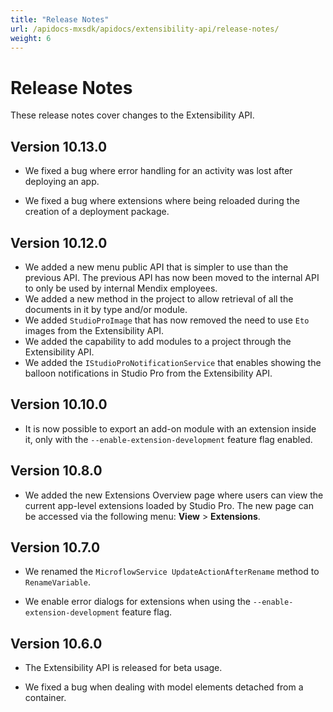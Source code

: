 ```yaml
---
title: "Release Notes"
url: /apidocs-mxsdk/apidocs/extensibility-api/release-notes/
weight: 6
---
```


# Release Notes

These release notes cover changes to the Extensibility API.

## Version 10.13.0
* We fixed a bug where error handling for an activity was lost after deploying an app.

* We fixed a bug where extensions where being reloaded during the creation of a deployment package.

## Version 10.12.0

* We added a new menu public API that is simpler to use than the previous API. The previous API has now been moved to the internal API to only be used by internal Mendix employees.
* We added a new method in the project to allow retrieval of all the documents in it by type and/or module.
* We added `StudioProImage` that has now removed the need to use `Eto` images from the Extensibility API.
* We added the capability to add modules to a project through the Extensibility API.
* We added the `IStudioProNotificationService` that enables showing the balloon notifications in Studio Pro from the Extensibility API.

## Version 10.10.0

* It is now possible to export an add-on module with an extension inside it, only with the `--enable-extension-development` feature flag enabled.

## Version 10.8.0

* We added the new Extensions Overview page where users can view the current app-level extensions loaded by Studio Pro. The new page can be accessed via the following menu: **View** > **Extensions**.

## Version 10.7.0

* We renamed the `MicroflowService UpdateActionAfterRename` method to `RenameVariable`.

* We enable error dialogs for extensions when using the `--enable-extension-development` feature flag.

## Version 10.6.0

* The Extensibility API is released for beta usage. 

* We fixed a bug when dealing with model elements detached from a container.
